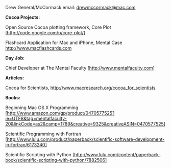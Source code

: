 
Drew General/McCormack
email: drewmccormack@mac.com

**Cocoa Projects:**

Open Source Cocoa plotting framework, Core Plot [http://code.google.com/p/core-plot/]

Flashcard Application for Mac and iPhone, Mental Case http://www.macflashcards.com

**Day Job:**

Chief Developer at The Mental Faculty [http://www.mentalfaculty.com]

**Articles:**

Cocoa for Scientists, http://www.macresearch.org/cocoa_for_scientists

**Books:**

Beginning Mac OS X Programming [http://www.amazon.com/gp/product/0470577525?ie=UTF8&tag=mentalfaculty-20&linkCode=as2&camp=1789&creative=9325&creativeASIN=0470577525]

Scientific Programming with Fortran [http://www.lulu.com/product/paperback/scientific-software-development-in-fortran/6173240]

Scientific Scripting with Python [http://www.lulu.com/content/paperback-book/scientific-scripting-with-python/7882506]